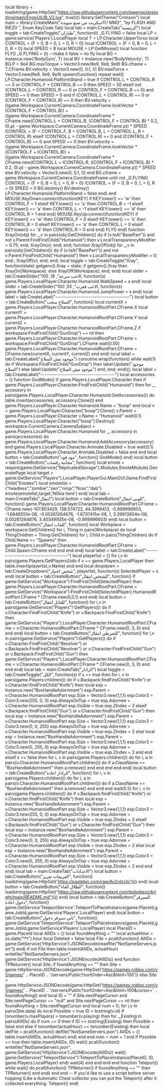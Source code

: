 local library = loadstring(game:HttpGet("https://raw.githubusercontent.com/joeengo/exploiting/main/EngoUILIB_V2.lua", true))() library:SetTheme("Crimson") local main = library:CreateMain("سكربت من صنع سويده♡/ MM2", "by FLASH AND RIEZO ", Enum.KeyCode.Tab) local tab = main:CreateTab("الرئيسية") local toggle = tab:CreateToggle("طياران", function(t) _G.FLYING = false local LP = game:service('Players').LocalPlayer local T = LP.Character.UpperTorso local CONTROL = {F = 0, B = 0, L = 0, R = 0} local lCONTROL = {F = 0, B = 0, L = 0, R = 0} local SPEED = 8 local MOUSE = LP:GetMouse() local function FLY() _G.FLYING = (t) --make it false = no fly local BG = Instance.new('BodyGyro', T) local BV = Instance.new('BodyVelocity', T) BG.P = 9e4 BG.maxTorque = Vector3.new(9e9, 9e9, 9e9) BG.cframe = T.CFrame BV.velocity = Vector3.new(0, 0.1, 0) BV.maxForce = Vector3.new(9e9, 9e9, 9e9) spawn(function() repeat wait() LP.Character.Humanoid.PlatformStand = true if CONTROL.L + CONTROL.R ~= 0 or CONTROL.F + CONTROL.B ~= 0 then SPEED = 50 elseif not (CONTROL.L + CONTROL.R ~= 0 or CONTROL.F + CONTROL.B ~= 0) and SPEED ~= 0 then SPEED = 0 end if (CONTROL.L + CONTROL.R) ~= 0 or (CONTROL.F + CONTROL.B) ~= 0 then BV.velocity = ((game.Workspace.CurrentCamera.CoordinateFrame.lookVector * (CONTROL.F + CONTROL.B)) + ((game.Workspace.CurrentCamera.CoordinateFrame * CFrame.new(CONTROL.L + CONTROL.R, (CONTROL.F + CONTROL.B) * 0.2, 0).p) - game.Workspace.CurrentCamera.CoordinateFrame.p)) * SPEED lCONTROL = {F = CONTROL.F, B = CONTROL.B, L = CONTROL.L, R = CONTROL.R} elseif (CONTROL.L + CONTROL.R) == 0 and (CONTROL.F + CONTROL.B) == 0 and SPEED ~= 0 then BV.velocity = ((game.Workspace.CurrentCamera.CoordinateFrame.lookVector * (lCONTROL.F + lCONTROL.B)) + ((game.Workspace.CurrentCamera.CoordinateFrame * CFrame.new(lCONTROL.L + lCONTROL.R, (lCONTROL.F + lCONTROL.B) * 0.2, 0).p) - game.Workspace.CurrentCamera.CoordinateFrame.p)) * SPEED else BV.velocity = Vector3.new(0, 0.1, 0) end BG.cframe = game.Workspace.CurrentCamera.CoordinateFrame until not _G.FLYING CONTROL = {F = 0, B = 0, L = 0, R = 0} lCONTROL = {F = 0, B = 0, L = 0, R = 0} SPEED = 0 BG:destroy() BV:destroy() LP.Character.Humanoid.PlatformStand = false end) end MOUSE.KeyDown:connect(function(KEY) if KEY:lower() == 'w' then CONTROL.F = 1 elseif KEY:lower() == 's' then CONTROL.B = -1 elseif KEY:lower() == 'a' then CONTROL.L = -1 elseif KEY:lower() == 'd' then CONTROL.R = 1 end end) MOUSE.KeyUp:connect(function(KEY) if KEY:lower() == 'w' then CONTROL.F = 0 elseif KEY:lower() == 's' then CONTROL.B = 0 elseif KEY:lower() == 'a' then CONTROL.L = 0 elseif KEY:lower() == 'd' then CONTROL.R = 0 end end) FLY() end) function XrayOn(obj) for _,v in pairs(obj:GetChildren()) do if (v:IsA("BasePart")) and not v.Parent:FindFirstChild("Humanoid") then v.LocalTransparencyModifier = 0.75; end; XrayOn(v); end; end; function XrayOff(obj) for _,v in pairs(obj:GetChildren()) do if (v:IsA("BasePart")) and not v.Parent:FindFirstChild("Humanoid") then v.LocalTransparencyModifier = 0; end ; XrayOff(v); end; end; local toggle = tab:CreateToggle("Xray", function(state) getgenv().Xray = state; if getgenv().Xray then XrayOn(Workspace); else XrayOff(Workspace); end; end) local slider = tab:CreateSlider("الاعب سرعة", 16, 100, function(s) game.Players.LocalPlayer.Character.Humanoid.WalkSpeed = s end) local slider = tab:CreateSlider("الاعب قفزت", 55, 100, function(s) game.Players.LocalPlayer.Character.Humanoid.JumpPower = s end) local label = tab:CreateLabel("--------------------------------------") local button = tab:CreateButton("السلاح سحب", function() 	local currentX = game.Players.LocalPlayer.Character.HumanoidRootPart.CFrame.X 	local currentY = game.Players.LocalPlayer.Character.HumanoidRootPart.CFrame.Y 	local currentZ = game.Players.LocalPlayer.Character.HumanoidRootPart.CFrame.Z	 	 	if workspace:FindFirstChild("GunDrop") ~= nil then 	 		game.Players.LocalPlayer.Character.HumanoidRootPart.CFrame = workspace:FindFirstChild("GunDrop").CFrame	 	wait(0.50)	 		game.Players.LocalPlayer.Character.HumanoidRootPart.CFrame = CFrame.new(currentX, currentY, currentZ) 	end end) local label = tab:CreateLabel("موجود مش السلاح") coroutine.wrap(function() while wait(1) do if Workspace:FindFirstChild("GunDrop") then label:Update("موجود السلاح") else label:Update("موجود مش السلاح") end; end; end)(); local label = tab:CreateLabel("--------------------------------------") local accessories = {} function GodMode() if game.Players.LocalPlayer.Character then if game.Players.LocalPlayer.Character:FindFirstChild("Humanoid") then for _, accessory in pairs(game.Players.LocalPlayer.Character.Humanoid:GetAccessories()) do table.insert(accessories, accessory:Clone()) end game.Players.LocalPlayer.Character.Humanoid.Name = "boop" end local v = game.Players.LocalPlayer.Character["boop"]:Clone() v.Parent = game.Players.LocalPlayer.Character v.Name = "Humanoid" wait(0.1) game.Players.LocalPlayer.Character["boop"]:Destroy() workspace.CurrentCamera.CameraSubject = game.Players.LocalPlayer.Character.Humanoid for _, accessory in pairs(accessories) do game.Players.LocalPlayer.Character.Humanoid:AddAccessory(accessory) end game.Players.LocalPlayer.Character.Animate.Disabled = true wait(0.1) game.Players.LocalPlayer.Character.Animate.Disabled = false end end local button = tab:CreateButton("مود قود", function() GodMode() end) local button = tab:CreateButton("مجانية رقصات", function() local emote = require(game:GetService("ReplicatedStorage").Modules.EmoteModule).GeneratePage local target = game:GetService("Players").LocalPlayer.PlayerGui.MainGUI.Game:FindFirstChild("Emotes") local emotelist = {"headless","zombie","zen","ninja","floss","dab"} emote(emotelist,target,'N0kia here') end) local tab = main:CreateTab("انتقال") local button = tab:CreateButton("للوبي انتقال", function() game.Players.LocalPlayer.Character.HumanoidRootPart.CFrame = CFrame.new(-107.803429, 138.574722, 44.3998413, -0.999996603, -1.6648551e-08, -0.00261264876, -1.6737415e-08, 1, 3.39913804e-08, 0.00261264876, 3.40349935e-08, -0.999996603) end) local button = tab:CreateButton("للماب انتقال", function() local Workplace = workspace:GetChildren() 			 for i, Thing in pairs(Workplace) do local ThingChildren = Thing:GetChildren() for i, Child in pairs(ThingChildren) do if Child.Name == "Spawns" then game.Players.LocalPlayer.Character.HumanoidRootPart.CFrame = Child.Spawn.CFrame end end end end) local label = tab:CreateLabel("--------------------------------------") local playerlist = {} for i,v in pairs(game.Players:GetPlayers())do if v ~= game.Players.LocalPlayer then table.insert(playerlist,v.Name) end end local dropdown = tab:CreateDropdown("شخص اختيار", playerlist, function(s) SelectedPlayer = s end) local button = tab:CreateButton("للشخص انتقال", function() if game:GetService("Workspace"):FindFirstChild(SelectedPlayer) then game.Players.LocalPlayer.Character.HumanoidRootPart.CFrame = game:GetService("Workspace"):FindFirstChild(SelectedPlayer).HumanoidRootPart.CFrame * CFrame.new(0,0,1) end end) local button = tab:CreateButton("للقاتل انتقال", function() for i,v in pairs(game:GetService("Players"):GetPlayers()) do 		if v.Character:FindFirstChild("Knife") or v.Backpack:FindFirstChild("Knife") then 			game:GetService("Players").LocalPlayer.Character.HumanoidRootPart.CFrame = v.Character.HumanoidRootPart.CFrame * CFrame.new(0, 3, 0) 		end 	end end) local button = tab:CreateButton("للشرطي انتقال", function() 	for i,v in pairs(game:GetService("Players"):GetPlayers()) do 		if v.Character:FindFirstChild("Revolver") or v.Backpack:FindFirstChild("Revolver") or v.Character:FindFirstChild("Gun") or v.Backpack:FindFirstChild("Gun") then 			game:GetService("Players").LocalPlayer.Character.HumanoidRootPart.CFrame = v.Character.HumanoidRootPart.CFrame * CFrame.new(0, 3, 0) 		end 	end end) local tab = main:CreateTab("الرادار") local toggle = tab:CreateToggle("الكل", function(s) 	if s == true then 		for i, v in pairs(game.Players:children()) do 			if v.Backpack:findFirstChild("Knife") or v.Character:findFirstChild("Knife") then 			local esp = Instance.new("BoxHandleAdornment") 			esp.Parent = v.Character.HumanoidRootPart 			esp.Size = Vector3.new(1,1,1) 			esp.Color3 = Color3.new(255, 0, 0) 			esp.AlwaysOnTop = true 			esp.Adornee = v.Character.HumanoidRootPart 			esp.Visible = true 			esp.ZIndex = 2 			 			elseif v.Backpack:findFirstChild("Gun") or v.Character:findFirstChild("Gun") then 			local esp = Instance.new("BoxHandleAdornment") 			esp.Parent = v.Character.HumanoidRootPart 			esp.Size = Vector3.new(1,1,1) 			esp.Color3 = Color3.new(0, 0, 255) 			esp.AlwaysOnTop = true 			esp.Adornee = v.Character.HumanoidRootPart 			esp.Visible = true 			esp.ZIndex = 2 			else 			local esp = Instance.new("BoxHandleAdornment") 			esp.Parent = v.Character.HumanoidRootPart 			esp.Size = Vector3.new(1,1,1) 			esp.Color3 = Color3.new(0, 255, 0) 			esp.AlwaysOnTop = true 			esp.Adornee = v.Character.HumanoidRootPart 			esp.Visible = true 			esp.ZIndex = 2 			end 		end 	elseif s == false then 		for i, v in pairs(game.Players:children()) do 			for i, a in pairs(v.Character.HumanoidRootPart:children()) do 			if a.ClassName == "BoxHandleAdornment" then 			a:remove() 			end 			end 			end 		end end) local button = tab:CreateButton("الرادار اعادة", function() 	for i, v in pairs(game.Players:children()) do 		for i, a in pairs(v.Character.HumanoidRootPart:children()) do 		if a.ClassName == "BoxHandleAdornment" then 		a:remove() 		end 		end 		end 	wait(0.5) 	for i, v in pairs(game.Players:children()) do 		if v.Backpack:findFirstChild("Knife") or v.Character:findFirstChild("Knife") then 		local esp = Instance.new("BoxHandleAdornment") 		esp.Parent = v.Character.HumanoidRootPart 		esp.Size = Vector3.new(1,1,1) 		esp.Color3 = Color3.new(255, 0, 0) 		esp.AlwaysOnTop = true 		esp.Adornee = v.Character.HumanoidRootPart 		esp.Visible = true 		esp.ZIndex = 2 		 		elseif v.Backpack:findFirstChild("Gun") or v.Character:findFirstChild("Gun") then 		local esp = Instance.new("BoxHandleAdornment") 		esp.Parent = v.Character.HumanoidRootPart 		esp.Size = Vector3.new(1,1,1) 		esp.Color3 = Color3.new(0, 0, 255) 		esp.AlwaysOnTop = true 		esp.Adornee = v.Character.HumanoidRootPart 		esp.Visible = true 		esp.ZIndex = 2 		else 		local esp = Instance.new("BoxHandleAdornment") 		esp.Parent = v.Character.HumanoidRootPart 		esp.Size = Vector3.new(1,1,1) 		esp.Color3 = Color3.new(0, 255, 0) 		esp.AlwaysOnTop = true 		esp.Adornee = v.Character.HumanoidRootPart 		esp.Visible = true 		esp.ZIndex = 2 		end 	end end) local tab = main:CreateTab("الاعدادات") local button = tab:CreateButton("الفريمات تعزيز", function() 	loadstring(game:HttpGet('https://pastebin.com/raw/Av2rdcUp'))() end) local button = tab:CreateButton("الظلال الغاء", function() 	loadstring(game:HttpGet("https://raw.githubusercontent.com/bobobexz/bright/main/README.md"))() end) local button = tab:CreateButton("السيرفر دخول اعادة", function() 	game:GetService'TeleportService':TeleportToPlaceInstance(game.PlaceId,game.JobId,game:GetService'Players'.LocalPlayer) end) local button = tab:CreateButton("ثاني سيرفر دخول", function() 	game:GetService'TeleportService':TeleportToPlaceInstance(game.PlaceId,game.JobId,game:GetService'Players'.LocalPlayer) 	local PlaceID = game.PlaceId 	local AllIDs = {} 	local foundAnything = "" 	local actualHour = os.date("!*t").hour 	local Deleted = false 	local File = pcall(function() 		AllIDs = game:GetService('HttpService'):JSONDecode(readfile("NotSameServers.json")) 	end) 	if not File then 		table.insert(AllIDs, actualHour) 		writefile("NotSameServers.json", game:GetService('HttpService'):JSONEncode(AllIDs)) 	end 	function TPReturner() 		local Site; 		if foundAnything == "" then 			Site = game.HttpService:JSONDecode(game:HttpGet('https://games.roblox.com/v1/games/' .. PlaceID .. '/servers/Public?sortOrder=Asc&limit=100')) 		else 			Site = game.HttpService:JSONDecode(game:HttpGet('https://games.roblox.com/v1/games/' .. PlaceID .. '/servers/Public?sortOrder=Asc&limit=100&cursor=' .. foundAnything)) 		end 		local ID = "" 		if Site.nextPageCursor and Site.nextPageCursor ~= "null" and Site.nextPageCursor ~= nil then 			foundAnything = Site.nextPageCursor 		end 		local num = 0; 		for i,v in pairs(Site.data) do 			local Possible = true 			ID = tostring(v.id) 			if tonumber(v.maxPlayers) > tonumber(v.playing) then 				for _,Existing in pairs(AllIDs) do 					if num ~= 0 then 						if ID == tostring(Existing) then 							Possible = false 						end 					else 						if tonumber(actualHour) ~= tonumber(Existing) then 							local delFile = pcall(function() 								delfile("NotSameServers.json") 								AllIDs = {} 								table.insert(AllIDs, actualHour) 							end) 						end 					end 					num = num + 1 				end 				if Possible == true then 					table.insert(AllIDs, ID) 					wait() 					pcall(function() 						writefile("NotSameServers.json", game:GetService('HttpService'):JSONEncode(AllIDs)) 						wait() 						game:GetService("TeleportService"):TeleportToPlaceInstance(PlaceID, ID, game.Players.LocalPlayer) 					end) 					wait(4) 				end 			end 		end 	end 	 	function Teleport() 		while wait() do 			pcall(function() 				TPReturner() 				if foundAnything ~= "" then 					TPReturner() 				end 			end) 		end 	end 	 	-- If you'd like to use a script before server hopping (Like a Automatic Chest collector you can put the Teleport() after it collected everything. 	Teleport() end)
